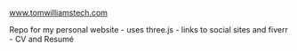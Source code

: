 www.tomwilliamstech.com

Repo for my personal website - uses three.js - links to social sites and fiverr - CV and Resumé 
